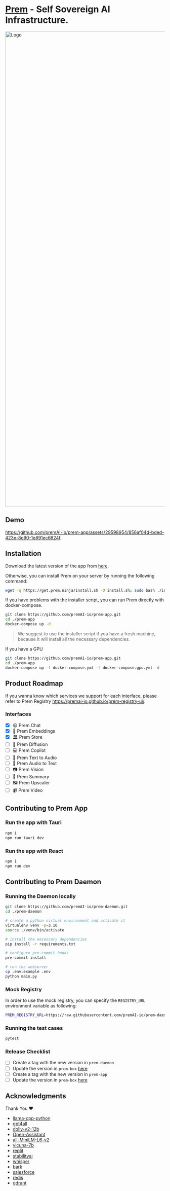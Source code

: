 # [Prem](https://premai.io) - Self Sovereign AI Infrastructure. 

<img width="1500" alt="Logo" src="https://github.com/premAI-io/prem-app/assets/29598954/9fb2e2b5-89e8-40c9-a66f-eb20f6b00584">

## Demo

https://github.com/premAI-io/prem-app/assets/29598954/856af04d-bded-423e-8e90-1e891ec6824f

## Installation

Download the latest version of the app from [here](https://github.com/premAI-io/prem-app/releases/tag/v0.0.10).

Otherwise, you can install Prem on your server by running the following command:

```bash
wget -q https://get.prem.ninja/install.sh -O install.sh; sudo bash ./install.sh
```

If you have problems with the installer script, you can run Prem directly with docker-compose.

```bash
git clone https://github.com/premAI-io/prem-app.git
cd ./prem-app
docker-compose up -d
```

> We suggest to use the installer script if you have a fresh machine, because it will install all the necessary dependencies.

If you have a GPU 

```bash
git clone https://github.com/premAI-io/prem-app.git
cd ./prem-app
docker-compose up -f docker-compose.yml -f docker-compose.gpu.yml -d
```

## Product Roadmap

If you wanna know which services we support for each interface, please refer to Prem Registry https://premai-io.github.io/prem-registry-ui/.

### Interfaces

- [x] 😃 Prem Chat
- [x] 📕 Prem Embeddings
- [x] 🏛️ Prem Store
- [ ] 🎨 Prem Diffusion
- [ ] 💻 Prem Copilot
- [ ] 🎵 Prem Text to Audio
- [ ] 🎵 Prem Audio to Text
- [ ] 📷 Prem Vision
- [ ] 📖 Prem Summary
- [ ] 🖼️ Prem Upscaler
- [ ] 📹 Prem Video

## Contributing to Prem App

### Run the app with Tauri

```bash
npm i
npm run tauri dev
```

### Run the app with React

```bash
npm i
npm run dev
```
## Contributing to Prem Daemon
### Running the Daemon locally

```bash
git clone https://github.com/premAI-io/prem-daemon.git
cd ./prem-daemon

# create a python virtual environment and activate it
virtualenv venv -p=3.10
source ./venv/bin/activate

# install the necessary dependencies
pip install -r requirements.txt

# configure pre-commit hooks
pre-commit install

# run the webserver
cp .env.example .env
python main.py
```

### Mock Registry

In order to use the mock registry, you can specify the `REGISTRY_URL` environment variable as following:

```bash
PREM_REGISTRY_URL=https://raw.githubusercontent.com/premAI-io/prem-daemon/main/resources/mocks/manifests.json
```

### Running the test cases

```bash
pytest
```

### Release Checklist

- [ ] Create a tag with the new version in `prem-daemon` 
- [ ] Update the version in `prem-box` [here](https://github.com/premAI-io/prem-box/blob/main/versions.json)
- [ ] Create a tag with the new version in `prem-app`
- [ ] Update the version in `prem-box` [here](https://github.com/premAI-io/prem-box/blob/main/versions.json)

## Acknowledgments

Thank You ❤️

- [llama-cpp-python](https://github.com/abetlen/llama-cpp-python)
- [gpt4all](https://github.com/nomic-ai/gpt4all)
- [dolly-v2-12b](https://huggingface.co/databricks/dolly-v2-12b)
- [Open-Assistant](https://github.com/LAION-AI/Open-Assistant)
- [all-MiniLM-L6-v2](https://huggingface.co/sentence-transformers/all-MiniLM-L6-v2)
- [vicuna-7b](https://github.com/lm-sys/FastChat)
- [replit](https://huggingface.co/replit)
- [stabilityai](https://huggingface.co/stabilityai)
- [whisper](https://github.com/openai/whisper)
- [bark](https://github.com/bark-simulator/bark)
- [salesforce](https://github.com/salesforce/CodeT5)
- [redis](https://redis.com/solutions/use-cases/vector-database/)
- [qdrant](https://github.com/qdrant/qdrant)
